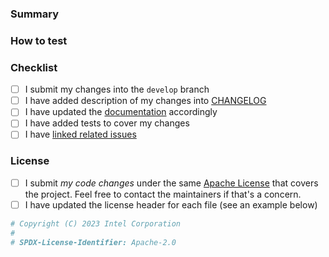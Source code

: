 <!-- Contributing guide: https://github.com/openvinotoolkit/training_extensions/blob/develop/CONTRIBUTING.md -->

### Summary

<!--
Resolves #111 and #222.
Depends on #1000 (for series of dependent commits).

This PR introduces this capability to make the project better in this and that.

- Added this feature
- Removed that feature
- Fixed the problem #1234
-->

### How to test

<!-- Describe the testing procedure for reviewers, if changes are
not fully covered by unit tests or manual testing can be complicated. -->

### Checklist

<!-- Put an 'x' in all the boxes that apply -->

- [ ] I submit my changes into the `develop` branch
- [ ] I have added description of my changes into [CHANGELOG](https://github.com/openvinotoolkit/training_extensions/blob/develop/CHANGELOG.md)
- [ ] I have updated the [documentation](https://github.com/openvinotoolkit/training_extensions/tree/develop/docs) accordingly
- [ ] I have added tests to cover my changes
- [ ] I have [linked related issues](https://help.github.com/en/github/managing-your-work-on-github/linking-a-pull-request-to-an-issue#linking-a-pull-request-to-an-issue-using-a-keyword)

### License

- [ ] I submit _my code changes_ under the same [Apache License](https://github.com/openvinotoolkit/training_extensions/blob/develop/LICENSE) that covers the project.
      Feel free to contact the maintainers if that's a concern.
- [ ] I have updated the license header for each file (see an example below)

```python
# Copyright (C) 2023 Intel Corporation
#
# SPDX-License-Identifier: Apache-2.0
```
